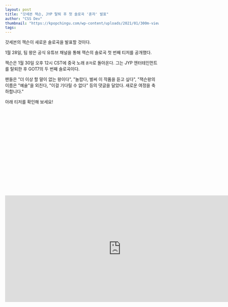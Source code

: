 ```yaml
---
layout: post
title: "갓세븐 잭슨, JYP 탈퇴 후 첫 솔로곡 '혼자' 발표"
author: "CSS Dev"
thumbnail: "https://kpopchingu.com/wp-content/uploads/2021/01/300m-views-48-890x512.png"
tags: 
---
```



갓세븐의 잭슨이 새로운 솔로곡을 발표할 것이다.

1월 28일, 팀 왕은 공식 유튜브 채널을 통해 잭슨의 솔로곡 첫 번째 티저를 공개했다.

잭슨은 1월 30일 오후 12시 CST에 중국 노래 `혼자`로 돌아온다. 그는 JYP 엔터테인먼트를 탈퇴한 후 GOT7의 두 번째 솔로곡이다.

팬들은 "더 이상 할 말이 없는 왕이다", "놀랍다, 벌써 이 작품을 듣고 싶다", "잭슨왕의 이름은 "예술"을 외친다, "이걸 기다릴 수 없다" 등의 댓글을 달았다. 새로운 여정을 축하합니다."

아래 티저를 확인해 보세요!


<div class="video_wrapper" style="padding-top: 56.25%;">
    <iframe width="760" height="350" frameborder="0" allow="accelerometer; autoplay; clipboard-write; encrypted-media; gyroscope; picture-in-picture" allowfullscreen="" class="lazyload" src="https://www.youtube.com/embed/PplxnAzYIuY"></iframe>
</div>
